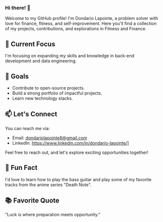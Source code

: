 <!-- Add your awesome banner or logo here -->

### Hi there! 👋

Welcome to my GitHub profile! I'm Dondario Lapointe, a problem solver with love for finance, fitness, and self-improvement. Here you'll find a collection of my projects, contributions, and explorations in Fitness and Finance.


## 🌱 Current Focus

I'm focusing on expanding my skills and knowledge in back-end development and data engineering.

## 🚀 Goals

- Contribute to open-source projects.
- Build a strong portfolio of impactful projects.
- Learn new technology stacks.

## 📫 Let's Connect

 You can reach me via:
 
- Email: dondariolapointe8@gmail.com
- LinkedIn: https://www.linkedin.com/in/dondario-lapointe/]

Feel free to reach out, and let's explore exciting opportunities together!

## 💬 Fun Fact

I'd love to learn how to play the bass guitar and play some of my favorite tracks from the anime series "Death Note".

## 📚 Favorite Quote

"Luck is where preparation meets opportunity."

<!-- Add any other sections or customizations you'd like -->

